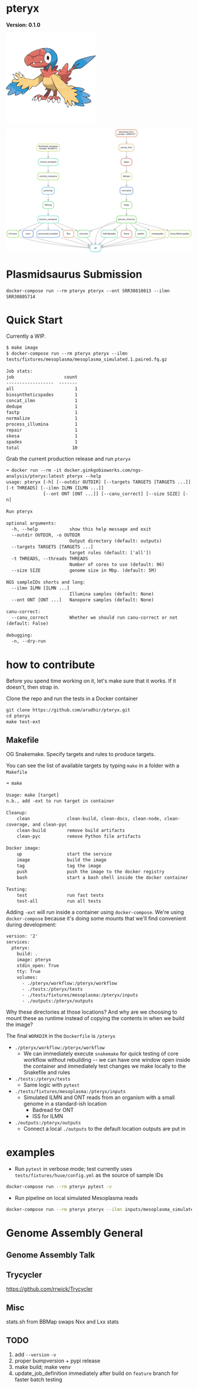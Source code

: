 # pteryx

**Version: 0.1.0**

![](docs/images/archen-small.png)

![](dag.png)

# Plasmidsaurus Submission

```console
docker-compose run --rm pteryx pteryx --ont SRR30810013 --ilmn SRR30805714 
```

# Quick Start

Currently a WIP.
```console
$ make image
$ docker-compose run --rm pteryx pteryx --ilmn tests/fixtures/mesoplasma/mesoplasma_simulated.1.paired.fq.gz

Job stats:
job                   count
------------------  -------
all                       1
biosyntheticspades        1
concat_ilmn               1
dedupe                    1
fastp                     1
normalize                 1
process_illumina          1
repair                    1
skesa                     1
spades                    1
total                    10
```

Grab the current production release and run `pteryx`
```console
➜ docker run --rm -it docker.ginkgobioworks.com/ngs-analysis/pteryx:latest pteryx --help
usage: pteryx [-h] [--outdir OUTDIR] [--targets TARGETS [TARGETS ...]] [-t THREADS] [--ilmn ILMN [ILMN ...]]
              [--ont ONT [ONT ...]] [--canu_correct] [--size SIZE] [-n]

Run pteryx

optional arguments:
  -h, --help            show this help message and exit
  --outdir OUTDIR, -o OUTDIR
                        Output directory (default: outputs)
  --targets TARGETS [TARGETS ...]
                        target rules (default: ['all'])
  -t THREADS, --threads THREADS
                        Number of cores to use (default: 96)
  --size SIZE           genome size in Mbp. (default: 5M)

NGS sampleIDs shorts and long:
  --ilmn ILMN [ILMN ...]
                        Illumina samples (default: None)
  --ont ONT [ONT ...]   Nanopore samples (default: None)

canu-correct:
  --canu_correct        Whether we should run canu-correct or not (default: False)

debugging:
  -n, --dry-run
```

# how to contribute

Before you spend time working on it, let's make sure that it works. If it doesn't, then strap in.

Clone the repo and run the tests in a Docker container
```console
git clone https://github.com/arudhir/pteryx.git
cd pteryx
make test-ext
```

## Makefile

OG Snakemake. Specify targets and rules to produce targets. 

You can see the list of available targets by typing `make` in a folder with a `Makefile`
```console
➜ make

Usage: make [target]
n.b., add -ext to run target in container

Cleanup:
    clean              clean-build, clean-docs, clean-node, clean-coverage, and clean-pyc
    clean-build        remove build artifacts
    clean-pyc          remove Python file artifacts

Docker image:
    up                 start the service
    image              build the image
    tag                tag the image
    push               push the image to the docker registry
    bash               start a bash shell inside the docker container

Testing:
    test               run fast tests
    test-all           run all tests
```

Adding `-ext` will run inside a container using `docker-compose`. We're using `docker-compose` because it's doing some mounts that we'll find convenient during development:
```console
version: '2'
services:
  pteryx:
    build: .
    image: pteryx
    stdin_open: True
    tty: True
    volumes:
      - ./pteryx/workflow:/pteryx/workflow
      - ./tests:/pteryx/tests
      - ./tests/fixtures/mesoplasma:/pteryx/inputs
      - ./outputs:/pteryx/outputs
```
Why these directories at those locations? And why are we choosing to mount these as runtime instead of copying the contents in when we build the image?

The final `WORKDIR` in the `Dockerfile` is `/pteryx`

* `./pteryx/workflow:/pteryx/workflow`
    * We can immediately execute `snakemake` for quick testing of core workflow without rebuilding -- we can have one window open inside the container and immediately test changes we make locally to the Snakefile and rules
* `./tests:/pteryx/tests`
    * Same logic with `pytest`
* `./tests/fixtures/mesoplasma:/pteryx/inputs`
    * Simulated ILMN and ONT reads from an organism with a small genome in a standard-ish location
        * Badread for ONT
        * ISS for ILMN
* `./outputs:/pteryx/outputs`
    * Connect a local `./outputs` to the default location outputs are put in

# examples

* Run `pytest` in verbose mode; test currently uses `tests/fixtures/huue/config.yml` as the source of sample IDs
```bash
docker-compose run --rm pteryx pytest -v
```

* Run pipeline on local simulated Mesoplasma reads
```bash
docker-compose run --rm pteryx pteryx --ilmn inputs/mesoplasma_simulated.1.paired.fq.gz --ont inputs/mesoplasma_simulated.ont.fq.gz
```

# Genome Assembly General

## Genome Assembly Talk

<redacted>

## Trycycler

https://github.com/rrwick/Trycycler

## Misc

stats.sh from BBMap swaps Nxx and Lxx stats

## TODO
1. add `--version` `-v`
2. proper bumpversion + pypi release
3. make build; make venv
4. update_job_definition immediately after build on `feature` branch for faster batch testing

